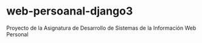 # web-persoanal-django3
Proyecto de la Asignatura de Desarrollo de Sistemas de la Información Web Personal
